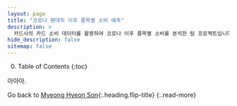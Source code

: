 ```yaml
---
layout: page
title: "코로나 팬데믹 이후 품목별 소비 예측"
description: >
  카드사의 카드 소비 데이터를 활용하여 코로나 이후 품목별 소비를 분석한 팀 프로젝트입니다.
hide_description: false
sitemap: false
---
```


0. Table of Contents
{:toc}

아아아.

Go back to [Myeong Hyeon Son](/about/){:.heading.flip-title}
{:.read-more}